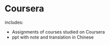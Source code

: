 # Coursera
includes:
- Assignments of courses studied on Coursera
- ppt with note and translation in Chinese
